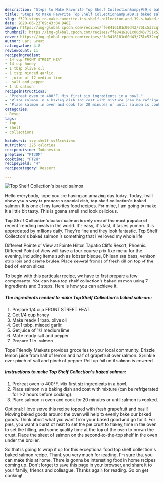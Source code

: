 ```yaml
---
description: "Steps to Make Favorite Top Shelf Collection&amp;#39;s baked salmon"
title: "Steps to Make Favorite Top Shelf Collection&amp;#39;s baked salmon"
slug: 6329-steps-to-make-favorite-top-shelf-collection-and-39-s-baked-salmon
date: 2020-06-23T09:43:04.948Z
image: https://img-global.cpcdn.com/recipes/ffe8416181c00d43/751x532cq70/top-shelf-collections-baked-salmon-recipe-main-photo.jpg
thumbnail: https://img-global.cpcdn.com/recipes/ffe8416181c00d43/751x532cq70/top-shelf-collections-baked-salmon-recipe-main-photo.jpg
cover: https://img-global.cpcdn.com/recipes/ffe8416181c00d43/751x532cq70/top-shelf-collections-baked-salmon-recipe-main-photo.jpg
author: Carl Grant
ratingvalue: 4.8
reviewcount: 11
recipeingredient:
- 14 cup FRONT STREET HEAT
- 14 cup honey
- 1 tbsp olive oil
- 1 tsbp minced garlic
-  juice of 12 medium lime
-  salt and pepper
- 1 lb salmon
recipeinstructions:
- "Preheat oven to 400°F. Mix first six ingredients in a bowl."
- "Place salmon in a baking dish and coat with mixture (can be refrigerated for 1-2 hours before cooking)."
- "Place salmon in oven and cook for 20 minutes or until salmon is cooked."
categories:
- Resep
tags:
- top
- shelf
- collections

katakunci: top shelf collections
nutrition: 225 calories
recipecuisine: Indonesian
preptime: "PT30M"
cooktime: "PT2H"
recipeyield: "4"
recipecategory: Dessert

---
```



![Top Shelf Collection&#39;s baked salmon](https://img-global.cpcdn.com/recipes/ffe8416181c00d43/751x532cq70/top-shelf-collections-baked-salmon-recipe-main-photo.jpg)

Hello everybody, hope you are having an amazing day today. Today, I will show you a way to prepare a special dish, top shelf collection&#39;s baked salmon. It is one of my favorites food recipes. For mine, I am going to make it a little bit tasty. This is gonna smell and look delicious.

Top Shelf Collection&#39;s baked salmon is only one of the most popular of recent trending meals in the world. It's easy, it's fast, it tastes yummy. It is appreciated by millions daily. They're fine and they look fantastic. Top Shelf Collection&#39;s baked salmon is something that I've loved my whole life.

Different Pointe of View at Pointe Hilton Tapatio Cliffs Resort, Phoenix. Different Point of View will have a four-course prix fixe menu for the evening, including items such as lobster bisque, Chilean sea bass, venison strip loin and creme brulee. Place several fronds of fresh dill on top of the bed of lemon slices.


To begin with this particular recipe, we have to first prepare a few components. You can have top shelf collection&#39;s baked salmon using 7 ingredients and 3 steps. Here is how you can achieve it.

##### The ingredients needed to make Top Shelf Collection&#39;s baked salmon::

1. Prepare 1/4 cup FRONT STREET HEAT
1. Get 1/4 cup honey
1. Make ready 1 tbsp. olive oil
1. Get 1 tsbp. minced garlic
1. Get  juice of 1/2 medium lime
1. Make ready  salt and pepper
1. Prepare 1 lb. salmon


Tops Friendly Markets provides groceries to your local community. Drizzle lemon juice from half of lemon and half of grapefruit over salmon. Sprinkle over pinch of salt and pinch of pepper. Roll up foil until salmon is covered. 

##### Instructions to make Top Shelf Collection&#39;s baked salmon:

1. Preheat oven to 400°F. Mix first six ingredients in a bowl.
1. Place salmon in a baking dish and coat with mixture (can be refrigerated for 1-2 hours before cooking).
1. Place salmon in oven and cook for 20 minutes or until salmon is cooked.


Optional: I love serve this recipe topped with fresh grapefruit and basil! Moving baked goods around the oven will help to evenly bake our baked goods. Think about what you want from your baked good and go for it. For pies, you want a burst of heat to set the pie crust to flakey, time in the oven to set the filling, and some quality time at the top of the oven to brown the crust. Place the sheet of salmon on the second-to-the-top shelf in the oven under the broiler. 

So that is going to wrap it up for this exceptional food top shelf collection&#39;s baked salmon recipe. Thank you very much for reading. I'm sure that you can make this at home. There is gonna be interesting food in home recipes coming up. Don't forget to save this page in your browser, and share it to your family, friends and colleague. Thanks again for reading. Go on get cooking!

